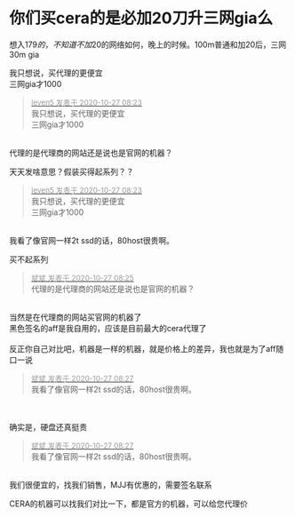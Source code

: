 # 你们买cera的是必加20刀升三网gia么


想入179$的，不知道不加20$的网络如何，晚上的时候。100m普通和加20后，三网30m gia

我只想说，买代理的更便宜<img src="static/image/smiley/default/lol.gif" smilieid="12" border="0" alt="" /><br />
三网gia才1000<img src="static/image/smiley/default/lol.gif" smilieid="12" border="0" alt="" />

<div class="quote"><blockquote><font size="2"><a href="https://www.hostloc.com/forum.php?mod=redirect&amp;goto=findpost&amp;pid=9357198&amp;ptid=758821" target="_blank"><font color="#999999">leven5 发表于 2020-10-27 08:23</font></a></font><br />
我只想说，买代理的更便宜<br />
三网gia才1000</blockquote></div><br />
代理的是代理商的网站还是说也是官网的机器？

天天发啥意思？假装买得起系列？？

<div class="quote"><blockquote><font size="2"><a href="https://www.hostloc.com/forum.php?mod=redirect&amp;goto=findpost&amp;pid=9357198&amp;ptid=758821" target="_blank"><font color="#999999">leven5 发表于 2020-10-27 08:23</font></a></font><br />
我只想说，买代理的更便宜<br />
三网gia才1000</blockquote></div><br />
我看了像官网一样2t ssd的话，80host很贵啊。

买不起系列

<div class="quote"><blockquote><font size="2"><a href="https://www.hostloc.com/forum.php?mod=redirect&amp;goto=findpost&amp;pid=9357205&amp;ptid=758821" target="_blank"><font color="#999999">斌斌 发表于 2020-10-27 08:25</font></a></font><br />
代理的是代理商的网站还是说也是官网的机器？</blockquote></div><br />
当然是在代理商的网站买官网的机器了<img src="static/image/smiley/default/sweat.gif" smilieid="10" border="0" alt="" /><br />
黑色签名的aff是我自用的，应该是目前最大的cera代理了<br />
<br />
反正你自己对比吧，机器是一样的机器，就是价格上的差异，我也就是为了aff随口一说

<div class="quote"><blockquote><font size="2"><a href="https://www.hostloc.com/forum.php?mod=redirect&amp;goto=findpost&amp;pid=9357219&amp;ptid=758821" target="_blank"><font color="#999999">斌斌 发表于 2020-10-27 08:27</font></a></font><br />
我看了像官网一样2t ssd的话，80host很贵啊。</blockquote></div><br />
<br />
确实是，硬盘还真挺贵

<div class="quote"><blockquote><font size="2"><a href="https://www.hostloc.com/forum.php?mod=redirect&amp;goto=findpost&amp;pid=9357219&amp;ptid=758821" target="_blank"><font color="#999999">斌斌 发表于 2020-10-27 08:27</font></a></font><br />
我看了像官网一样2t ssd的话，80host很贵啊。</blockquote></div><br />
我们很便宜的，找我们销售，MJJ有优惠的，需要签名联系<img src="static/image/smiley/default/lol.gif" smilieid="12" border="0" alt="" />

CERA的机器可以找我们对比一下，都是官方的机器，可以给您代理价

